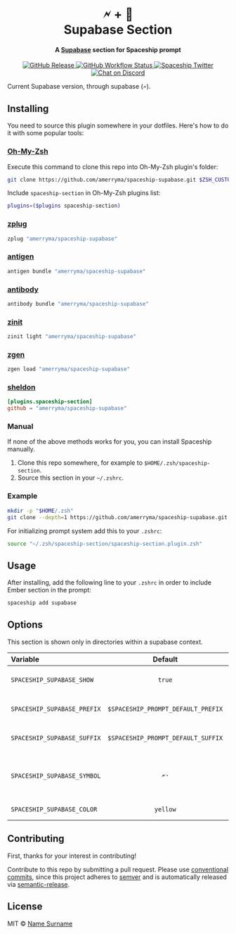 <h1 align="center">
  🗲 + 🚀
  <br>Supabase Section<br>
</h1>

<h4 align="center">
  A <a href="https://supabase.com" target="_blank">Supabase</a> section for Spaceship prompt
</h4>

<p align="center">
  <a href="https://github.com/amerryma/spaceship-supabase/releases">
    <img src="https://img.shields.io/github/v/release/amerryma/spaceship-supabase.svg?style=flat-square"
      alt="GitHub Release" />
  </a>

  <a href="https://github.com/amerryma/spaceship-supabase/actions">
    <img src="https://img.shields.io/github/actions/workflow/status/spaceship-prompt/spaceship-gradle/ci.yaml?style=flat-square"
      alt="GitHub Workflow Status" />
  </a>

  <a href="https://twitter.com/SpaceshipPrompt">
    <img src="https://img.shields.io/badge/twitter-%40SpaceshipPrompt-00ACEE.svg?style=flat-square"
      alt="Spaceship Twitter" />
  </a>

  <a href="https://discord.gg/NTQWz8Dyt9">
    <img
      src="https://img.shields.io/discord/859409950999707668?label=discord&logoColor=white&style=flat-square"
      alt="Chat on Discord"
    />
  </a>
</p>

Current Supabase version, through supabase (`🗲`).

## Installing

You need to source this plugin somewhere in your dotfiles. Here's how to do it with some popular tools:

### [Oh-My-Zsh]

Execute this command to clone this repo into Oh-My-Zsh plugin's folder:

```zsh
git clone https://github.com/amerryma/spaceship-supabase.git $ZSH_CUSTOM/plugins/spaceship-section
```

Include `spaceship-section` in Oh-My-Zsh plugins list:

```zsh
plugins=($plugins spaceship-section)
```

### [zplug]

```zsh
zplug "amerryma/spaceship-supabase"
```

### [antigen]

```zsh
antigen bundle "amerryma/spaceship-supabase"
```

### [antibody]

```zsh
antibody bundle "amerryma/spaceship-supabase"
```

### [zinit]

```zsh
zinit light "amerryma/spaceship-supabase"
```

### [zgen]

```zsh
zgen load "amerryma/spaceship-supabase"
```

### [sheldon]

```toml
[plugins.spaceship-section]
github = "amerryma/spaceship-supabase"
```

### Manual

If none of the above methods works for you, you can install Spaceship manually.

1. Clone this repo somewhere, for example to `$HOME/.zsh/spaceship-section`.
2. Source this section in your `~/.zshrc`.

### Example

```zsh
mkdir -p "$HOME/.zsh"
git clone --depth=1 https://github.com/amerryma/spaceship-supabase.git "$HOME/.zsh/spaceship-section"
```

For initializing prompt system add this to your `.zshrc`:

```zsh title=".zshrc"
source "~/.zsh/spaceship-section/spaceship-section.plugin.zsh"
```

## Usage

After installing, add the following line to your `.zshrc` in order to include Ember section in the prompt:

```zsh
spaceship add supabase
```

## Options

This section is shown only in directories within a supabase context.

| Variable                   |              Default               | Meaning                              |
| :------------------------- | :--------------------------------: | ------------------------------------ |
| `SPACESHIP_SUPABASE_SHOW`   |               `true`               | Show current section                 |
| `SPACESHIP_SUPABASE_PREFIX` | `$SPACESHIP_PROMPT_DEFAULT_PREFIX` | Prefix before section                |
| `SPACESHIP_SUPABASE_SUFFIX` | `$SPACESHIP_PROMPT_DEFAULT_SUFFIX` | Suffix after section                 |
| `SPACESHIP_SUPABASE_SYMBOL` |               `🗲·`                | Character to be shown before version |
| `SPACESHIP_SUPABASE_COLOR`  |             `yellow`               | Color of section                     |

## Contributing

First, thanks for your interest in contributing!

Contribute to this repo by submitting a pull request. Please use [conventional commits](https://www.conventionalcommits.org/), since this project adheres to [semver](https://semver.org/) and is automatically released via [semantic-release](https://github.com/semantic-release/semantic-release).

## License

MIT © [Name Surname](http://yourwebsite.com)

<!-- References -->

[Oh-My-Zsh]: https://ohmyz.sh/
[zplug]: https://github.com/zplug/zplug
[antigen]: https://antigen.sharats.me/
[antibody]: https://getantibody.github.io/
[zinit]: https://github.com/zdharma/zinit
[zgen]: https://github.com/tarjoilija/zgen
[sheldon]: https://sheldon.cli.rs/
